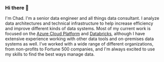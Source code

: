 ### Hi there 👋

I'm Chad. I'm a senior data engineer and all things data consultant. I analyze data architectures and technical infrastructure to help increase efficiency and improve different kinds of data systems. Most of my current work is focused on the [Azure Cloud Platform](https://azure.microsoft.com/) and [Databricks](https://www.databricks.com/), although I have extensive experience working with other data tools and on-premises data systems as well. I've worked with a wide range of different organizations, from non-profits to Fortune 500 companies, and I'm always excited to use my skills to find the best ways manage data.

